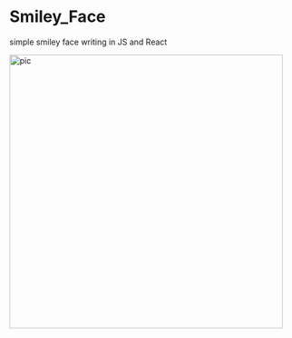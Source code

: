 # Smiley_Face
simple smiley face writing in JS and React

<img width="482" alt="pic" src="https://user-images.githubusercontent.com/61612345/149087492-5dad37fa-2421-492f-9b7b-ff8adacfb48a.png">
